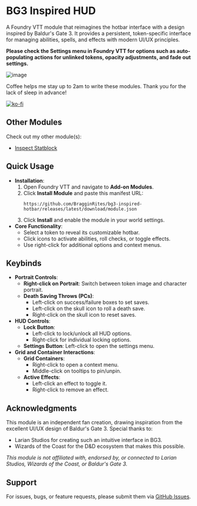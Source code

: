 # BG3 Inspired HUD

A Foundry VTT module that reimagines the hotbar interface with a design inspired by Baldur's Gate 3. It provides a persistent, token-specific interface for managing abilities, spells, and effects with modern UI/UX principles.

**Please check the Settings menu in Foundry VTT for options such as auto-populating actions for unlinked tokens, opacity adjustments, and fade out settings.**

![image](https://github.com/user-attachments/assets/0e7d1e28-8f0e-48c4-8d00-3c3595f8ae28)

Coffee helps me stay up to 2am to write these modules. Thank you for the lack of sleep in advance!

[![ko-fi](https://ko-fi.com/img/githubbutton_sm.svg)](https://ko-fi.com/bragginrites)

## Other Modules

Check out my other module(s):

- [Inspect Statblock](https://github.com/BragginRites/inspect-statblock)

## Quick Usage

- **Installation**:
  1. Open Foundry VTT and navigate to **Add-on Modules**.
  2. Click **Install Module** and paste this manifest URL:
     ``` 
     https://github.com/BragginRites/bg3-inspired-hotbar/releases/latest/download/module.json
     ```
  3. Click **Install** and enable the module in your world settings.
- **Core Functionality**:
  - Select a token to reveal its customizable hotbar.
  - Click icons to activate abilities, roll checks, or toggle effects.
  - Use right-click for additional options and context menus.

## Keybinds

- **Portrait Controls**:
  - **Right-click on Portrait**: Switch between token image and character portrait.
  - **Death Saving Throws (PCs)**:
    - Left-click on success/failure boxes to set saves.
    - Left-click on the skull icon to roll a death save.
    - Right-click on the skull icon to reset saves.
- **HUD Controls**:
  - **Lock Button**:
    - Left-click to lock/unlock all HUD options.
    - Right-click for individual locking options.
  - **Settings Button**: Left-click to open the settings menu.
- **Grid and Container Interactions**:
  - **Grid Containers**:
    - Right-click to open a context menu.
    - Middle-click on tooltips to pin/unpin.
  - **Active Effects**:
    - Left-click an effect to toggle it.
    - Right-click to remove an effect.

## Acknowledgments

This module is an independent fan creation, drawing inspiration from the excellent UI/UX design of Baldur's Gate 3. Special thanks to:

- Larian Studios for creating such an intuitive interface in BG3.
- Wizards of the Coast for the D&D ecosystem that makes this possible.

*This module is not affiliated with, endorsed by, or connected to Larian Studios, Wizards of the Coast, or Baldur's Gate 3.*

## Support

For issues, bugs, or feature requests, please submit them via [GitHub Issues](https://github.com/BragginRites/bg3-inspired-hotbar/issues).
